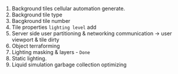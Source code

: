 1. Background tiles cellular automation generate.
2. Background tile type
3. Bacgkround tile number
4. Tile properties `lighting level` add
5. Server side user partitioning & networking communication -> user viewport & tile dirty
6. Object terraforming
7. Lighting masking & layers - `Done`
8. Static lighting.
9. Liquid simulation garbage collection optimizing